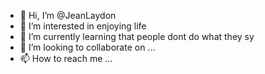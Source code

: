 - 👋 Hi, I’m @JeanLaydon
- 👀 I’m interested in enjoying life
- 🌱 I’m currently learning that people dont do what they sy
- 💞️ I’m looking to collaborate on ...
- 📫 How to reach me ...

<!---
JeanLaydon/JeanLaydon is a ✨ special ✨ repository because its `README.md` (this file) appears on your GitHub profile.
You can click the Preview link to take a look at your changes.
--->
